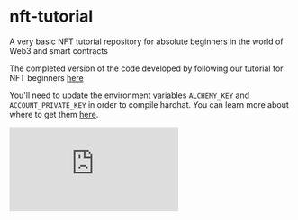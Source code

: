 # nft-tutorial
A very basic NFT tutorial repository for absolute beginners in the world of Web3 and smart contracts

The completed version of the code developed by following our tutorial for NFT beginners [here](https://docs.opensea.io/docs/creating-an-nft-contract)

You'll need to update the environment variables `ALCHEMY_KEY` and `ACCOUNT_PRIVATE_KEY` in order to compile hardhat. You can learn more about where to get them [here](https://docs.alchemy.com/alchemy/tutorials/sending-txs).

[![Run on Repl.it](https://repl.it/badge/github/plibither8/2048.cpp)](https://replit.com/@openseaofficial/nft-tutorial)
